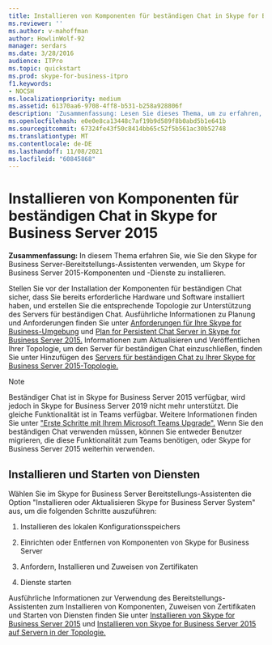 ```yaml
---
title: Installieren von Komponenten für beständigen Chat in Skype for Business Server 2015
ms.reviewer: ''
ms.author: v-mahoffman
author: HowlinWolf-92
manager: serdars
ms.date: 3/28/2016
audience: ITPro
ms.topic: quickstart
ms.prod: skype-for-business-itpro
f1.keywords:
- NOCSH
ms.localizationpriority: medium
ms.assetid: 61370aa6-9708-4ff8-b531-b258a928806f
description: 'Zusammenfassung: Lesen Sie dieses Thema, um zu erfahren, wie Sie den Skype for Business Server Bereitstellungs-Assistenten verwenden, um Skype for Business Server 2015-Komponenten und -Dienste zu installieren.'
ms.openlocfilehash: e0e0e8ca13448c7af19b9d589f8b0abd5b1e641b
ms.sourcegitcommit: 67324fe43f50c8414bb65c52f5b561ac30b52748
ms.translationtype: MT
ms.contentlocale: de-DE
ms.lasthandoff: 11/08/2021
ms.locfileid: "60845868"
---
```

# <a name="install-persistent-chat-components-in-skype-for-business-server-2015"></a>Installieren von Komponenten für beständigen Chat in Skype for Business Server 2015
 
**Zusammenfassung:** In diesem Thema erfahren Sie, wie Sie den Skype for Business Server-Bereitstellungs-Assistenten verwenden, um Skype for Business Server 2015-Komponenten und -Dienste zu installieren.
  
Stellen Sie vor der Installation der Komponenten für beständigen Chat sicher, dass Sie bereits erforderliche Hardware und Software installiert haben, und erstellen Sie die entsprechende Topologie zur Unterstützung des Servers für beständigen Chat. Ausführliche Informationen zu Planung und Anforderungen finden Sie unter [Anforderungen für Ihre Skype for Business-Umgebung](../../plan-your-deployment/requirements-for-your-environment/requirements-for-your-environment.md) und [Plan for Persistent Chat Server in Skype for Business Server 2015.](../../plan-your-deployment/persistent-chat-server/persistent-chat-server.md) Informationen zum Aktualisieren und Veröffentlichen Ihrer Topologie, um den Server für beständigen Chat einzuschließen, finden Sie unter Hinzufügen des [Servers für beständigen Chat zu Ihrer Skype for Business Server 2015-Topologie.](add-persistent-chat-server.md)
  
> [!NOTE] 
> Beständiger Chat ist in Skype for Business Server 2015 verfügbar, wird jedoch in Skype for Business Server 2019 nicht mehr unterstützt. Die gleiche Funktionalität ist in Teams verfügbar. Weitere Informationen finden Sie unter ["Erste Schritte mit Ihrem Microsoft Teams Upgrade".](/microsoftteams/upgrade-start-here) Wenn Sie den beständigen Chat verwenden müssen, können Sie entweder Benutzer migrieren, die diese Funktionalität zum Teams benötigen, oder Skype for Business Server 2015 weiterhin verwenden. 

## <a name="install-and-start-services"></a>Installieren und Starten von Diensten

Wählen Sie im Skype for Business Server Bereitstellungs-Assistenten die Option "Installieren oder Aktualisieren Skype for Business Server System" aus, um die folgenden Schritte auszuführen: 
  
1. Installieren des lokalen Konfigurationsspeichers
    
2. Einrichten oder Entfernen von Komponenten von Skype for Business Server
    
3. Anfordern, Installieren und Zuweisen von Zertifikaten
    
4. Dienste starten
    
Ausführliche Informationen zur Verwendung des Bereitstellungs-Assistenten zum Installieren von Komponenten, Zuweisen von Zertifikaten und Starten von Diensten finden Sie unter [Installieren von Skype for Business Server 2015](../../deploy/install/install.md) und [Installieren von Skype for Business Server 2015 auf Servern in der Topologie.](../../deploy/install/install-skype-for-business-server.md)
  

